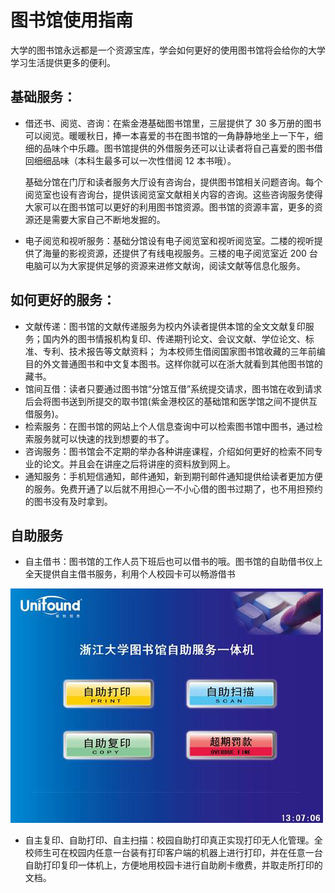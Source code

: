 # 图书馆使用指南

大学的图书馆永远都是一个资源宝库，学会如何更好的使用图书馆将会给你的大学学习生活提供更多的便利。

## 基础服务：

- 借还书、阅览、咨询：在紫金港基础图书馆里，三层提供了 30 多万册的图书可以阅览。暖暖秋日，捧一本喜爱的书在图书馆的一角静静地坐上一下午，细细的品味个中乐趣。图书馆提供的外借服务还可以让读者将自己喜爱的图书借回细细品味（本科生最多可以一次性借阅 12 本书哦）。

	基础分馆在门厅和读者服务大厅设有咨询台，提供图书馆相关问题咨询。每个阅览室也设有咨询台，提供该阅览室文献相关内容的咨询。这些咨询服务使得大家可以在图书馆可以更好的利用图书馆资源。图书馆的资源丰富，更多的资源还是需要大家自己不断地发掘的。

- 电子阅览和视听服务：基础分馆设有电子阅览室和视听阅览室。二楼的视听提供了海量的影视资源，还提供了有线电视服务。三楼的电子阅览室近 200 台电脑可以为大家提供足够的资源来进修文献询，阅读文献等信息化服务。
 
## 如何更好的服务：
 
- 文献传递：图书馆的文献传递服务为校内外读者提供本馆的全文文献复印服务；国内外的图书情报机构复印、传递期刊论文、会议文献、学位论文、标准、专利、技术报告等文献资料；  为本校师生借阅国家图书馆收藏的三年前编目的外文普通图书和中文复本图书。这样你就可以在浙大就看到其他图书馆的藏书。
- 馆间互借：读者只要通过图书馆“分馆互借”系统提交请求，图书馆在收到请求后会将图书送到所提交的取书馆(紫金港校区的基础馆和医学馆之间不提供互借服务)。
- 检索服务：在图书馆的网站上个人信息查询中可以检索图书馆中图书，通过检索服务就可以快速的找到想要的书了。
- 咨询服务：图书馆会不定期的举办各种讲座课程，介绍如何更好的检索不同专业的论文。并且会在讲座之后将讲座的资料放到网上。
- 通知服务：手机短信通知，邮件通知，新到期刊邮件通知提供给读者更加方便的服务。免费开通了以后就不用担心一不小心借的图书过期了，也不用担预约的图书没有及时拿到。

## 自助服务

- 自主借书：图书馆的工作人员下班后也可以借书的哦。图书馆的自助借书仪上全天提供自主借书服务，利用个人校园卡可以畅游借书

![lib](./Images/diylib.png)

- 自主复印、自助打印、自主扫描：校园自助打印真正实现打印无人化管理。全校师生可在校园内任意一台装有打印客户端的机器上进行打印，并在任意一台自助打印复印一体机上，方便地用校园卡进行自助刷卡缴费，并取走所打印的文档。
